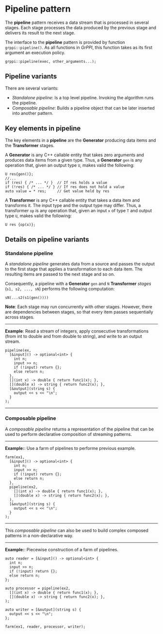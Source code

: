 # Pipeline pattern

The **pipeline** pattern receives a data stream that is processed in several
stages. Each stage processes the data produced by the previous stage and delivers
its result to the next stage.

The interface to the **pipeline** pattern is provided by function
`grppi::pipeline()`. As all functions in *GrPPI*, this function takes as its
first argument an execution policy.

~~~{.cpp}
grppi::pipeline(exec, other_arguments...);
~~~

## Pipeline variants

There are several variants:

* *Standalone pipeline*: Is a top level pipeline. Invoking the algorithm runs the
pipeline.
* *Composable pipeline*: Builds a pipeline object that can be later inserted
into another pattern.

## Key elements in pipeline

The key elements in a **pipeline** are the **Generator** producing data items
and the **Transformer** stages.

A **Generator** is any C++ callable entity that takes zero arguments and
produces data items from a given type. Thus, a **Generator** `gen` is any
operation that, given an output type `U`, makes valid the following:

~~~{.cpp}
U res{gen()};
//...
if (res) { /* ... */ }  // If res holds a value
if (!res) { /* ... */ } // If res does not hold a value
auto value = * res;     // Get value held by res
~~~

A **Transformer** is any C++ callable entity that takes a data item and
transforms it. The input type and the output type may differ. Thus, a 
transformer `op` is any operation that, given an input `x` of type `T` and output type
`U`, makes valid the following:

~~~{.cpp}
U res {op(x)};
~~~

## Details on pipeline variants


### Standalone pipeline

A *standalone pipeline* generates data from a source and passes the output to
the first stage that applies a transformation to each data item. The resulting
items are passed to the next stage and so on.

Consequently, a pipeline with a **Generator** `gen` and `N` **Transformer**
*stages* (`s1, s2, ..., sN`) performs the following computation:

~~~
sN(...s2(s1(gen())))
~~~

**Note**: Each stage may run concurrently with other stages. However, there are
dependencies between stages, so that every item passes sequentially across
stages.

---
**Example**: Read a stream of integers, apply consecutive transformations (from int to double
and from double to string), and write to an output stream.
~~~{.cpp}
pipeline(ex,
  [&input]() -> optional<int> {
    int n;
    input >> n;
    if (!input) return {};
    else return n;
  },
  [](int x) -> double { return func1(x); },
  [](double x) -> string { return func2(x); },
  [&output](string s) {
    output << s << "\n";
  }
);
~~~
---

### Composable pipeline

A *composable pipeline* returns a representation of the pipeline that can be
used to perform declarative composition of streaming patterns.

---
**Example:**: Use a farm of pipelines to performe previous example.
~~~{.cpp}
farm(ex1,
  [&input]() -> optional<int> {
    int n;
    input >> n;
    if (!input) return {};
    else return n;
  },
  pipeline(ex2,
    [](int x) -> double { return func1(x); },
    [](double x) -> string { return func2(x); },
  ),
  [&output](string s) {
    output << s << "\n";
  }
);  
~~~
---

This *composable pipeline* can also be used to build complex composed patterns
in a non-declarative way.

---
**Example:**: Piecewise construction of a farm of pipelines.
~~~{.cpp}
auto reader = [&input]() -> optional<int> {
  int n;
  input >> n;
  if (!input) return {};
  else return n;
};

auto processor = pipeline(ex2,
  [](int x) -> double { return func1(x); },
  [](double x) -> string { return func2(x); },
);

auto writer = [&output](string s) {
  output << s << "\n";
};

farm(ex1, reader, processor, writer);
~~~
